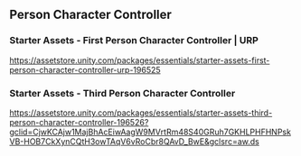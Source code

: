 ## Person Character Controller 

### Starter Assets - First Person Character Controller | URP
https://assetstore.unity.com/packages/essentials/starter-assets-first-person-character-controller-urp-196525

### Starter Assets - Third Person Character Controller
https://assetstore.unity.com/packages/essentials/starter-assets-third-person-character-controller-196526?gclid=CjwKCAjw1MajBhAcEiwAagW9MVrtRm48S40GRuh7GKHLPHFHNPskVB-HOB7CkXynCQtH3owTAqV6vRoCbr8QAvD_BwE&gclsrc=aw.ds

